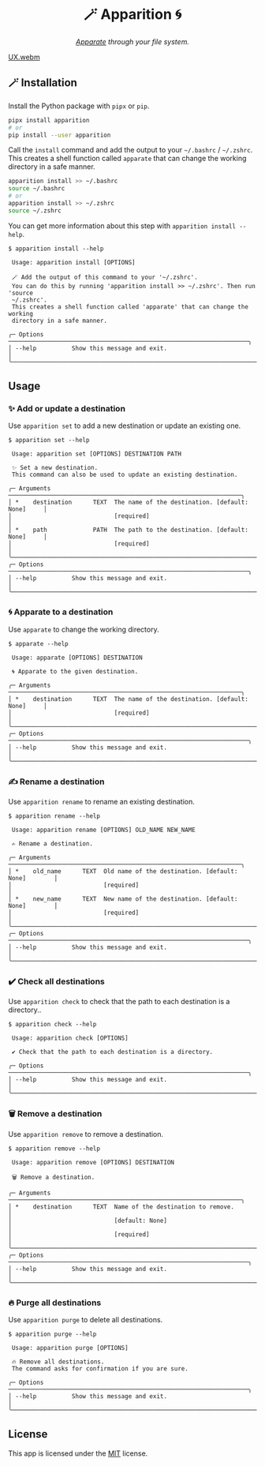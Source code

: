 <p align="center"><h1 align="center">🪄 Apparition 🌀</h1></p>

<p align="center">
<em><a href="https://harrypotter.fandom.com/wiki/Apparition">Apparate</a> through your file system.</em>
</p>

[UX.webm](https://user-images.githubusercontent.com/31665788/217601666-50668871-c91c-424d-aaa7-30da4a25ec67.webm)

<!--autogen-->
## 🪄 Installation

Install the Python package with `pipx` or `pip`.

```bash
pipx install apparition
# or
pip install --user apparition
```

Call the `install` command and add the output to your `~/.bashrc` / `~/.zshrc`.
This creates a shell function called `apparate` that can change the working directory in a safe manner.

```bash
apparition install >> ~/.bashrc
source ~/.bashrc
# or
apparition install >> ~/.zshrc
source ~/.zshrc
```

You can get more information about this step with `apparition install --help`.

```
$ apparition install --help
                                                                                
 Usage: apparition install [OPTIONS]                                            
                                                                                
 🪄 Add the output of this command to your '~/.zshrc'.                          
 You can do this by running 'apparition install >> ~/.zshrc'. Then run 'source  
 ~/.zshrc'.                                                                     
 This creates a shell function called 'apparate' that can change the working    
 directory in a safe manner.                                                    
                                                                                
╭─ Options ────────────────────────────────────────────────────────────────────╮
│ --help          Show this message and exit.                                  │
╰──────────────────────────────────────────────────────────────────────────────╯

```

## Usage

### ✨ Add or update a destination

Use `apparition set` to add a new destination or update an existing one.

```
$ apparition set --help
                                                                                
 Usage: apparition set [OPTIONS] DESTINATION PATH                               
                                                                                
 ✨ Set a new destination.                                                      
 This command can also be used to update an existing destination.               
                                                                                
╭─ Arguments ──────────────────────────────────────────────────────────────────╮
│ *    destination      TEXT  The name of the destination. [default: None]     │
│                             [required]                                       │
│ *    path             PATH  The path to the destination. [default: None]     │
│                             [required]                                       │
╰──────────────────────────────────────────────────────────────────────────────╯
╭─ Options ────────────────────────────────────────────────────────────────────╮
│ --help          Show this message and exit.                                  │
╰──────────────────────────────────────────────────────────────────────────────╯
```

### 🌀 Apparate to a destination

Use `apparate` to change the working directory.

```
$ apparate --help
                                                                                
 Usage: apparate [OPTIONS] DESTINATION                                          
                                                                                
 🌀 Apparate to the given destination.                                          
                                                                                
╭─ Arguments ──────────────────────────────────────────────────────────────────╮
│ *    destination      TEXT  The name of the destination. [default: None]     │
│                             [required]                                       │
╰──────────────────────────────────────────────────────────────────────────────╯
╭─ Options ────────────────────────────────────────────────────────────────────╮
│ --help          Show this message and exit.                                  │
╰──────────────────────────────────────────────────────────────────────────────╯
```

### ✍️ Rename a destination

Use `apparition rename` to rename an existing destination.

```
$ apparition rename --help
                                                                                
 Usage: apparition rename [OPTIONS] OLD_NAME NEW_NAME                           
                                                                                
 ✍️ Rename a destination.                                                        
                                                                                
╭─ Arguments ──────────────────────────────────────────────────────────────────╮
│ *    old_name      TEXT  Old name of the destination. [default: None]        │
│                          [required]                                          │
│ *    new_name      TEXT  New name of the destination. [default: None]        │
│                          [required]                                          │
╰──────────────────────────────────────────────────────────────────────────────╯
╭─ Options ────────────────────────────────────────────────────────────────────╮
│ --help          Show this message and exit.                                  │
╰──────────────────────────────────────────────────────────────────────────────╯
```

### ✔️ Check all destinations

Use `apparition check` to check that the path to each destination is a directory..

```
$ apparition check --help
                                                                                
 Usage: apparition check [OPTIONS]                                              
                                                                                
 ✔️ Check that the path to each destination is a directory.                      
                                                                                
╭─ Options ────────────────────────────────────────────────────────────────────╮
│ --help          Show this message and exit.                                  │
╰──────────────────────────────────────────────────────────────────────────────╯
```

### 🗑️  Remove a destination

Use `apparition remove` to remove a destination.

```
$ apparition remove --help
                                                                                
 Usage: apparition remove [OPTIONS] DESTINATION                                 
                                                                                
 🗑️ Remove a destination.                                                        
                                                                                
╭─ Arguments ──────────────────────────────────────────────────────────────────╮
│ *    destination      TEXT  Name of the destination to remove.               │
│                             [default: None]                                  │
│                             [required]                                       │
╰──────────────────────────────────────────────────────────────────────────────╯
╭─ Options ────────────────────────────────────────────────────────────────────╮
│ --help          Show this message and exit.                                  │
╰──────────────────────────────────────────────────────────────────────────────╯
```

### 🔥 Purge all destinations

Use `apparition purge` to delete all destinations.

```
$ apparition purge --help
                                                                                
 Usage: apparition purge [OPTIONS]                                              
                                                                                
 🔥 Remove all destinations.                                                    
 The command asks for confirmation if you are sure.                             
                                                                                
╭─ Options ────────────────────────────────────────────────────────────────────╮
│ --help          Show this message and exit.                                  │
╰──────────────────────────────────────────────────────────────────────────────╯
```
<!--/autogen-->

## License

This app is licensed under the [MIT](./LICENSE) license.
